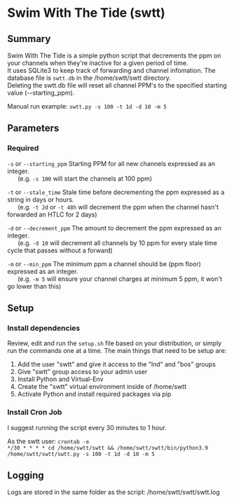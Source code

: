# Swim With The Tide (swtt) 
## Summary
Swim With The Tide is a simple python script that decrements the ppm on your channels when they're inactive for a given period of time.  
It uses SQLite3 to keep track of forwarding and channel infomation. The database file is ```swtt.db``` in the /home/swtt/swtt directory.  
Deleting the swtt.db file will reset all channel PPM's to the specified starting value (--starting_ppm).  

Manual run example: ```swtt.py -s 100 -t 1d -d 10 -m 5```  

## Parameters
### Required
```-s``` or ```--starting_ppm``` Starting PPM for all new channels expressed as an integer.  
&nbsp;&nbsp;&nbsp;&nbsp;&nbsp;&nbsp;(e.g. ```-s 100``` will start the channels at 100 ppm)  

```-t```  or ```--stale_time``` Stale time before decrementing the ppm expressed as a string in days or hours.  
&nbsp;&nbsp;&nbsp;&nbsp;&nbsp;&nbsp;(e.g. ```-t 2d``` or ```-t 48h``` will decrement the ppm when the channel hasn't forwarded an HTLC for 2 days)  

```-d``` or ```--decrement_ppm``` The amount to decrement the ppm expressed as an integer.  
&nbsp;&nbsp;&nbsp;&nbsp;&nbsp;&nbsp;(e.g. ```-d 10``` will decrement all channels by 10 ppm for every stale time cycle that passes without a forward)  

```-m``` or ```--min_ppm``` The minimum ppm a channel should be (ppm floor) expressed as an integer.  
&nbsp;&nbsp;&nbsp;&nbsp;&nbsp;&nbsp;(e.g. ```-m 5``` will ensure your channel charges at minimum 5 ppm, it won't go lower than this)  

## Setup
### Install dependencies
Review, edit and run the ```setup.sh``` file based on your distribution, or simply run the commands one at a time.
The main things that need to be setup are:
1. Add the user "swtt" and give it access to the "lnd" and "bos" groups
2. Give "swtt" group access to your admin user
3. Install Python and Virtual-Env
4. Create the "swtt" virtual environment inside of /home/swtt
5. Activate Python and install required packages via pip

### Install Cron Job
I suggest running the script every 30 minutes to 1 hour.

As the swtt user: ```crontab -e```  
```*/30 * * * * cd /home/swtt/swtt && /home/swtt/swtt/bin/python3.9 /home/swtt/swtt/swtt.py -s 100 -t 1d -d 10 -m 5```  

## Logging
Logs are stored in the same folder as the script: /home/swtt/swtt/swtt.log